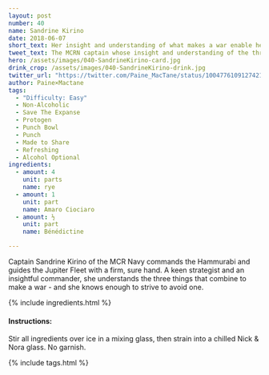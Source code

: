 ```yaml
---
layout: post
number: 40
name: Sandrine Kirino
date: 2018-06-07
short_text: Her insight and understanding of what makes a war enable her to avoid one. 
tweet_text: The MCRN captain whose insight and understanding of the three things that make a war enable her to avoid one.
hero: /assets/images/040-SandrineKirino-card.jpg
drink_crop: /assets/images/040-SandrineKirino-drink.jpg
twitter_url: "https://twitter.com/Paine_MacTane/status/1004776109127421952"
author: Paine×Mactane
tags: 
  - "Difficulty: Easy"
  - Non-Alcoholic
  - Save The Expanse
  - Protogen
  - Punch Bowl
  - Punch
  - Made to Share
  - Refreshing
  - Alcohol Optional
ingredients:
  - amount: 4
    unit: parts
    name: rye
  - amount: 1
    unit: part
    name: Amaro Ciociaro
  - amount: ½
    unit: part
    name: Bénédictine

---
```


Captain Sandrine Kirino of the MCR Navy commands the Hammurabi and guides the Jupiter Fleet with a firm, sure hand. A keen strategist and an insightful commander, she understands the three things that combine to make a war - and she knows enough to strive to avoid one. 

{% include ingredients.html %}

#### Instructions:

Stir all ingredients over ice in a mixing glass, then strain into a chilled Nick & Nora glass. No garnish.

{% include tags.html %}
